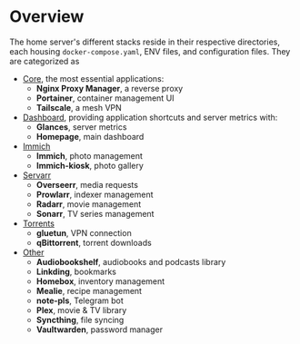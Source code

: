# Overview
The home server's different stacks reside in their respective directories, each housing `docker-compose.yaml`, ENV files, and configuration files. They are categorized as

- [Core](/stacks/core), the most essential applications:
    - **Nginx Proxy Manager**, a reverse proxy
    - **Portainer**, container management UI
    - **Tailscale**, a mesh VPN
- [Dashboard](/stacks/dashboard), providing application shortcuts and server metrics with:
    - **Glances**, server metrics
    - **Homepage**, main dashboard
- [Immich](/stacks/immich)
    - **Immich**, photo management
    - **Immich-kiosk**, photo gallery
- [Servarr](/stacks/servarr)
    - **Overseerr**, media requests
    - **Prowlarr**, indexer management
    - **Radarr**, movie management
    - **Sonarr**, TV series management
- [Torrents](/stacks/torrents)
    - **gluetun**, VPN connection
    - **qBittorrent**, torrent downloads
- [Other](/stacks/other)
    - **Audiobookshelf**, audiobooks and podcasts library
    - **Linkding**, bookmarks
    - **Homebox**, inventory management
    - **Mealie**, recipe management
    - **note-pls**, Telegram bot
    - **Plex**, movie & TV library
    - **Syncthing**, file syncing
    - **Vaultwarden**, password manager
